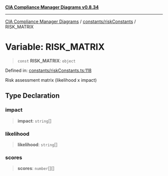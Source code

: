 [**CIA Compliance Manager Diagrams v0.8.34**](../../../README.md)

***

[CIA Compliance Manager Diagrams](../../../modules.md) / [constants/riskConstants](../README.md) / RISK\_MATRIX

# Variable: RISK\_MATRIX

> `const` **RISK\_MATRIX**: `object`

Defined in: [constants/riskConstants.ts:118](https://github.com/Hack23/cia-compliance-manager/blob/a33140701dae02a85d2f0d957645dda4d2c4da41/src/constants/riskConstants.ts#L118)

Risk assessment matrix (likelihood x impact)

## Type Declaration

### impact

> **impact**: `string`[]

### likelihood

> **likelihood**: `string`[]

### scores

> **scores**: `number`[][]
